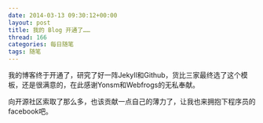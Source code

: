 ```yaml
---
date: 2014-03-13 09:30:12+00:00
layout: post
title: 我的 Blog 开通了……
thread: 166
categories: 每日随笔
tags: 随笔
---
```


我的博客终于开通了，研究了好一阵Jekyll和Github，货比三家最终选了这个模板，还是很满意的，在此感谢Yonsm和Webfrogs的无私奉献。

向开源社区索取了那么多，也该贡献一点自己的薄力了，让我也来拥抱下程序员的facebook吧。
